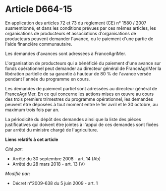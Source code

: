 # Article D664-15

En application des articles 72 et 73 du règlement (CE) n° 1580 / 2007 susmentionné, et dans les conditions prévues par ces
mêmes articles, les organisations de producteurs et associations d'organisations de producteurs peuvent demander l'avance, ou
le paiement d'une partie de l'aide financière communautaire. 

Les demandes d'avances sont adressées à FranceAgriMer. 

L'organisation de producteurs qui a bénéficié du paiement d'une avance sur fonds opérationnel peut demander au directeur
général de FranceAgriMer la libération partielle de sa garantie à hauteur de 80 % de l'avance versée pendant l'année du
programme en cours. 

Les demandes de paiement partiel sont adressées au directeur général de FranceAgriMer. En ce qui concerne les actions mises
en œuvre au cours des trois premiers trimestres du programme opérationnel, les demandes peuvent être déposées à tout moment
entre le 1er avril et le 30 octobre, au maximum trois fois par an. 

La périodicité du dépôt des demandes ainsi que la liste des pièces justificatives qui doivent être jointes à l'appui de ces
demandes sont fixées par arrêté du ministre chargé de l'agriculture.

**Liens relatifs à cet article**

_Cité par_:

  - Arrêté du 30 septembre 2008 - art. 14 (Ab)
  - Arrêté du 28 mars 2018 - art. 13 (V)

_Modifié par_:

  - Décret n°2009-638 du 5 juin 2009 - art. 1
